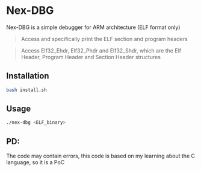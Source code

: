 # Nex-DBG

Nex-DBG is a simple debugger for ARM architecture (ELF format only) 

> Access and specifically print the ELF section and program headers 

> Access Elf32_Ehdr, Elf32_Phdr and Elf32_Shdr, which are the Elf Header, Program Header and Section Header structures 

## Installation 

```bash 
bash install.sh
```

## Usage 

```bash 
./nex-dbg <ELF_binary>
```

## PD: 

The code may contain errors, this code is based on my learning about the C language, so it is a PoC
